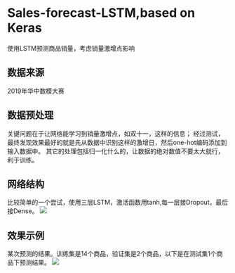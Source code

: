# Sales-forecast-LSTM,based on Keras
使用LSTM预测商品销量，考虑销量激增点影响
## 数据来源
2019年华中数模大赛
## 数据预处理
关键问题在于让网络能学习到销量激增点，如双十一，这样的信息；
经过测试，最终发现效果最好的就是先从数据中识别这样的激增日，然后one-hot编码添加到输入数据中。
其它的处理包括归一化什么的，让数据的绝对数值不要太大就行，利于训练。
## 网络结构
比较简单的一个尝试，使用三层LSTM，激活函数用tanh,每一层接Dropout，最后接Dense。
![](https://github.com/Lintianqianjin/Sales-forecast-LSTM/img/model_structure_sample.png)
## 效果示例
某次预测的结果。训练集是14个商品，验证集是2个商品，以下是在测试集1个商品下预测结果。
![](https://github.com/Lintianqianjin/Sales-forecast-LSTM/img/predict_sample.png)
